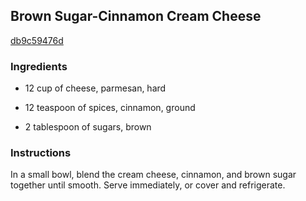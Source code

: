 ## Brown Sugar-Cinnamon Cream Cheese

[db9c59476d](http://www.food.com/recipe/brown-sugar-cinnamon-cream-cheese-70863)

### Ingredients

 - 12 cup of cheese, parmesan, hard

 - 12 teaspoon of spices, cinnamon, ground

 - 2 tablespoon of sugars, brown

### Instructions

In a small bowl, blend the cream cheese, cinnamon, and brown sugar together until smooth. Serve immediately, or cover and refrigerate.